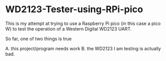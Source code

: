 # WD2123-Tester-using-RPi-pico
This is my attempt at trying to use a Raspberry Pi pico (in this case a pico W) to test the operation of a Western Digital WD2123 UART.

So far, one of two things is true

  A.  this project/program needs work 
  B.  the WD2123 I am testing is actually bad.

